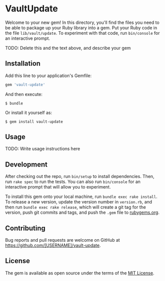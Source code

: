 # VaultUpdate

Welcome to your new gem! In this directory, you'll find the files you need to be able to package up your Ruby library into a gem. Put your Ruby code in the file `lib/vault/update`. To experiment with that code, run `bin/console` for an interactive prompt.

TODO: Delete this and the text above, and describe your gem

## Installation

Add this line to your application's Gemfile:

```ruby
gem 'vault-update'
```

And then execute:

    $ bundle

Or install it yourself as:

    $ gem install vault-update

## Usage

TODO: Write usage instructions here

## Development

After checking out the repo, run `bin/setup` to install dependencies. Then, run `rake spec` to run the tests. You can also run `bin/console` for an interactive prompt that will allow you to experiment.

To install this gem onto your local machine, run `bundle exec rake install`. To release a new version, update the version number in `version.rb`, and then run `bundle exec rake release`, which will create a git tag for the version, push git commits and tags, and push the `.gem` file to [rubygems.org](https://rubygems.org).

## Contributing

Bug reports and pull requests are welcome on GitHub at https://github.com/[USERNAME]/vault-update.


## License

The gem is available as open source under the terms of the [MIT License](http://opensource.org/licenses/MIT).

